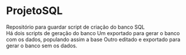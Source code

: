 # ProjetoSQL
Repositório para guardar script de criação do banco SQL <br/>
Há dois scripts de geração do banco
Um exportado para gerar o banco com os dados, populando assim a base
Outro editado e exportado para gerar o banco sem os dados.
